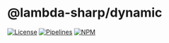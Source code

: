 # @lambda-sharp/dynamic

[![License][license_badge]][license] [![Pipelines][pipelines_badge]][pipelines] [![NPM][npm_badge]][npm]

[license]: https://github.com/joshuaavalon/lambda-sharp/blob/master/packages/dynamic/LICENSE
[license_badge]: https://img.shields.io/npm/l/@lambda-sharp/dynamic
[pipelines]: https://github.com/joshuaavalon/lambda-sharp/actions
[pipelines_badge]: https://github.com/joshuaavalon/lambda-sharp/workflows/Master/badge.svg
[npm]: https://www.npmjs.com/package/@lambda-sharp/dynamic
[npm_badge]: https://img.shields.io/npm/v/@lambda-sharp/dynamic/latest.svg
